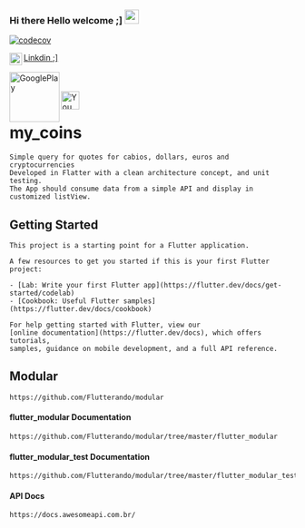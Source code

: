 ### Hi there Hello welcome ;]  <img src="https://media.giphy.com/media/hvRJCLFzcasrR4ia7z/giphy.gif" width="25px">

[![codecov](https://codecov.io/gh/correiarangel/my_coins/branch/main/graph/badge.svg?token=FEIP7KTH3N)](https://codecov.io/gh/correiarangel/my_coins)


<a href="https://www.linkedin.com/in/marcos-fabiano-correia-rangel/">
  <img align="left" alt="Marcos Rangel' LinkedIN" width="22px" src="https://raw.githubusercontent.com/peterthehan/peterthehan/master/assets/linkedin.svg" /> Linkdin ;]  </a> 
<br/><br/>
<a href="https://play.google.com/store/apps/details?id=br.com.rangeldev.my_coins">
  <img align="left" alt="GooglePlay" width="88px" src="https://raw.githubusercontent.com/peterthehan/peterthehan/master/assets/googleplay.svg" /> 
<br/><br/>
<a href="https://www.youtube.com/watch?v=PqIcWPnEfyE">
  <img align="left" alt="You Tube" width="32px" src="https://raw.githubusercontent.com/peterthehan/peterthehan/master/assets/youtube.svg" />  </a> 
<br>
  

# my_coins

	Simple query for quotes for cabios, dollars, euros and cryptocurrencies
	Developed in Flatter with a clean architecture concept, and unit testing.
	The App should consume data from a simple API and display in customized listView. 

## Getting Started

	This project is a starting point for a Flutter application.

	A few resources to get you started if this is your first Flutter project:

	- [Lab: Write your first Flutter app](https://flutter.dev/docs/get-started/codelab)
	- [Cookbook: Useful Flutter samples](https://flutter.dev/docs/cookbook)

	For help getting started with Flutter, view our
	[online documentation](https://flutter.dev/docs), which offers tutorials,
	samples, guidance on mobile development, and a full API reference.

## Modular 

	https://github.com/Flutterando/modular

#### flutter_modular Documentation
	
	https://github.com/Flutterando/modular/tree/master/flutter_modular

#### flutter_modular_test Documentation
	
	https://github.com/Flutterando/modular/tree/master/flutter_modular_test
	
#### API Docs

	https://docs.awesomeapi.com.br/	


